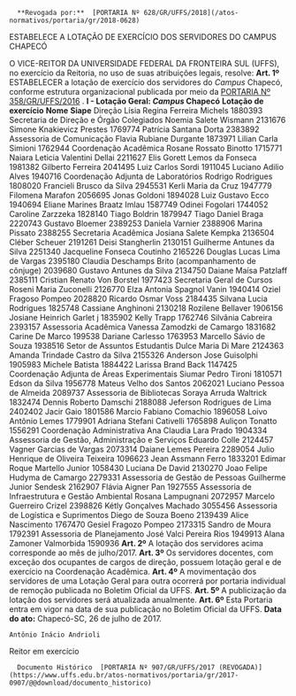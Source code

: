       **Revogada por:**  [PORTARIA Nº 628/GR/UFFS/2018](/atos-normativos/portaria/gr/2018-0628) 

   ESTABELECE A LOTAÇÃO DE EXERCÍCIO DOS SERVIDORES DO CAMPUS CHAPECÓ  

 O VICE-REITOR DA UNIVERSIDADE FEDERAL DA FRONTEIRA SUL (UFFS), no exercício da Reitoria, no uso de suas atribuições legais, resolve:   **Art. 1º** ESTABELECER a lotação de exercício dos servidores do *Campus* Chapecó, conforme estrutura organizacional publicada por meio da [PORTARIA Nº 358/GR/UFFS/2016](https://www.uffs.edu.br/atos-normativos/portaria/gr/2016-0358)  . **I - Lotação Geral: *Campus* Chapecó**      **Lotação de exercício**    **Nome**    **Siape**      Direção   Lísia Regina Ferreira Michels   1880393     Secretaria de Direção e Órgão Colegiados   Noemia Salete Wismann   2131676     Simone Knakievicz Prestes   1769774     Patrícia Santana Dorta   2383892     Assessoria de Comunicação   Flavia Rubiane Durgante   1873971     Lilian Carla Simioni   1762944     Coordenação Acadêmica   Rosane Rossato Binotto   1715771     Naiara Leticia Valentini Dellai   2211627     Elis Gorett Lemos da Fonseca   1981382     Gilberto Ferreira   2041495     Luiz Carlos Sordi   1911045     Luciano Adilio Alves   1940716     Coordenação Adjunta de Laboratórios   Rodrigo Rodrigues   1808020     Francieli Brusco da Silva   2945531     Kerli Maria da Cruz   1947779     Filomena Marafon   2056695     Jonas Goldoni   1894028     Luiz Gustavo Ecco   1940694     Eliane Marines Braatz Imlau   1587749     Odinei Fogolari   1744052     Caroline Zarzzeka   1828140     Tiago Boldrin   1879947     Tiago Daniel Braga   2220743     Gustavo Bloemer   2389253     Daniela Varnier   2388906     Marina Pissato   2388255     Secretaria Acadêmica   Josiana Salete Kempka   2136504     Cléber Scheuer   2191261     Deisi Stangherlin   2130151     Guilherme Antunes da Silva   2251340     Jacqueline Fonseca Coutinho   2165226     Douglas Lucas Lima de Vargas   2395180     Claudia Deschamps Brito (acompanhamento de cônjuge)   2039680     Gustavo Antunes da Silva   2134750     Daiane Maísa Patzlaff   2385111     Cristian Renato Von Borstel   1977423     Secretaria Geral de Cursos   Roseni Maria Zuconelli   2126770     Elza Antonia Spagnol Vanin   1940414     Oziel Fragoso Pompeo   2028820     Ricardo Osmar Voss   2184435     Silvana Lucia Rodrigues   1825748     Cassiane Anghinoni   2130218     Rozilene Bellaver   1906156     Josiane Heinrich Garlet j   1835902     Kelly Trapp   1762746     Silvânia Cabreira   2393157     Assessoria Acadêmica   Vanessa Zamodzki de Camargo   1831682     Carine De Marco   199538     Dariane Carlesso   1763953     Marcello Sávio de Souza   1938516     Setor de Assuntos Estudantis   Dulce Maria Di Mare   2124363     Amanda Trindade Castro da Silva   2155326     Anderson Jose Guisolphi   1905983     Michele Batista   1884422     Larissa Brand Back   1147425     Coordenação Adjunta de Áreas Experimentais   Siumar Pedro Tironi   1810571     Edson da Silva   1956778     Mateus Velho dos Santos   2062021     Luciano Pessoa de Almeida   2089737     Assessoria de Bibliotecas   Soraya Arruda Waltrick   1832474     Dennis Roberto Damschi   2188088     Jeferson Rodrigues de Lima   2402402     Jacir Gaio   1801586     Marcio Fabiano Comachio   1896058     Loivo Antônio Lemes   1779901     Adriana Stefani Cativelli   1765898     Auliçon Tonatto   1556291     Coordenação Administrativa   Ana Claudia Lara Prado   1904334     Assessoria de Gestão, Administração e Serviços   Eduardo Colle   2124457     Vagner Garcias de Vargas   2073314     Daiane Lemes Pereira   2289054     Julio Henrique de Oliveira Teixeira   1096623     Jean Assmann Ferro   1833201     Edimar Roque Martello Junior   1058430     Luciana De David   2130270     Joao Felipe Hudyma de Camargo   2279331     Assessoria de Gestão de Pessoas   Guilherme Junior Sendesk   2162907     Flávia Aigner Pan   1927555     Assessoria de Infraestrutura e Gestão Ambiental   Rosana Lampugnani   2072957     Marcelo Guerreiro Crizel   2398826     Kétly Gonçalves Machado   3055456     Assessoria de Logística e Suprimentos   Diego de Souza Boeno   2139439     Alice Nascimento   1767470     Gesiel Fragozo Pompeo   2173315     Sandro de Moura   1792391     Assessoria de Planejamento   José Valci Pereira Rios   1949913     Alana Zamoner Valmorbida   1590936       **Art. 2º** A lotação dos servidores acima corresponde ao mês de julho/2017.   **Art. 3º** Os servidores docentes, com exceção dos ocupantes de cargos de direção, possuem lotação geral e de exercício na Coordenação Acadêmica.   **Art. 4º** A movimentação dos servidores de uma Lotação Geral para outra ocorrerá por portaria individual de remoção publicada no Boletim Oficial da UFFS.   **Art. 5º** A publicização da lotação dos servidores será atualizada anualmente.   **Art. 6º** Esta Portaria entra em vigor na data de sua publicação no Boletim Oficial da UFFS.      **Data do ato:** Chapecó-SC, 26 de julho de 2017.   
 

    Antônio Inácio Andrioli   
 Reitor em exercício 

      Documento Histórico  [PORTARIA Nº 907/GR/UFFS/2017 (REVOGADA)](https://www.uffs.edu.br/atos-normativos/portaria/gr/2017-0907/@@download/documento_historico)     
      
